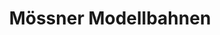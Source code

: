 ---
title: "Mössner Modellbahnen"
url: /gutach-im-breisgau/moessner-modellbahnen/
shop: Modellbau
---